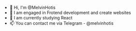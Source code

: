 - 👋 Hi, I'm @MelvinHotis
- 👀 I am engaged in Frotend development and create websites
- 🌱 I am currently studying React
- 📫 You can contact me via Telegram - @melvinhotis

<!---
MelvinHotis/MelvinHotis is a ✨ special ✨ repository because its `README.md` (this file) appears on your GitHub profile.
You can click the Preview link to take a look at your changes.
--->

